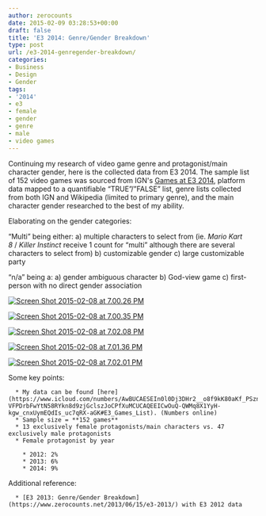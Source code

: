 ```yaml
---
author: zerocounts
date: 2015-02-09 03:28:53+00:00
draft: false
title: 'E3 2014: Genre/Gender Breakdown'
type: post
url: /e3-2014-genregender-breakdown/
categories:
- Business
- Design
- Gender
tags:
- '2014'
- e3
- female
- gender
- genre
- male
- video games
---
```


Continuing my research of video game genre and protagonist/main character gender, here is the collected data from E3 2014. The sample list of 152 video games was sourced from IGN's [Games at E3 2014](http://www.ign.com/wikis/e3/Games_at_E3_2014), platform data mapped to a quantifiable “TRUE”/”FALSE” list, genre lists collected from both IGN and Wikipedia (limited to primary genre), and the main character gender researched to the best of my ability.

Elaborating on the gender categories:

“Multi” being either:
a) multiple characters to select from (ie. _Mario Kart 8_ / _Killer Instinct_ receive 1 count for “multi” although there are several characters to select from)
b) customizable gender
c) large customizable party

“n/a” being a:
a) gender ambiguous character
b) God-view game
c) first-person with no direct gender association

[![Screen Shot 2015-02-08 at 7.00.26 PM](https://www.zerocounts.net/wp-content/uploads/2015/02/Screen-Shot-2015-02-08-at-7.00.26-PM.png)
](https://www.zerocounts.net/wp-content/uploads/2015/02/Screen-Shot-2015-02-08-at-7.00.26-PM.png)[
](http://oyster.ignimgs.com/wordpress/write.ign.com/136697/2013/06/Screen-Shot-2013-06-25-at-6.55.45-AM.png)

[![Screen Shot 2015-02-08 at 7.00.35 PM](https://www.zerocounts.net/wp-content/uploads/2015/02/Screen-Shot-2015-02-08-at-7.00.35-PM.png)
](https://www.zerocounts.net/wp-content/uploads/2015/02/Screen-Shot-2015-02-08-at-7.00.35-PM.png)

[![Screen Shot 2015-02-08 at 7.02.08 PM](https://www.zerocounts.net/wp-content/uploads/2015/02/Screen-Shot-2015-02-08-at-7.02.08-PM.png)
](https://www.zerocounts.net/wp-content/uploads/2015/02/Screen-Shot-2015-02-08-at-7.02.08-PM.png)

[![Screen Shot 2015-02-08 at 7.01.36 PM](https://www.zerocounts.net/wp-content/uploads/2015/02/Screen-Shot-2015-02-08-at-7.01.36-PM.png)
](https://www.zerocounts.net/wp-content/uploads/2015/02/Screen-Shot-2015-02-08-at-7.01.36-PM.png)

[![Screen Shot 2015-02-08 at 7.02.01 PM](https://www.zerocounts.net/wp-content/uploads/2015/02/Screen-Shot-2015-02-08-at-7.02.01-PM.png)
](https://www.zerocounts.net/wp-content/uploads/2015/02/Screen-Shot-2015-02-08-at-7.02.01-PM.png)

Some key points:



	  * My data can be found [here](https://www.icloud.com/numbers/AwBUCAESEIn0l0Dj3DHr2__o8f9kK80aKf_PSznKno8EUf4HaJvuW-VFPDrbFwYtN58RYkn8d9zjGclszJoCPfXuMCUCAQEEICwOuQ-QWMq8X1YyH-kgw_cnxUymEQdIs_uc7qRX-aGK#E3_Games_List). (Numbers online)
	  * Sample size = **152 games**
	  * 13 exclusively female protagonists/main characters vs. 47 exclusively male protagonists
	  * Female protagonist by year

	    * 2012: 2%
	    * 2013: 6%
	    * 2014: 9%



Additional reference:

	  * [E3 2013: Genre/Gender Breakdown](https://www.zerocounts.net/2013/06/15/e3-2013/) with E3 2012 data

